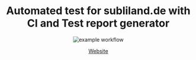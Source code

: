 <div align="center">
  
# Automated test for subliland.de with CI and Test report generator 
![example workflow](https://github.com/sidos32/subliland-automated-test-report/actions/workflows/test-automation.yml/badge.svg)
  
 [Website](https://subliland.de/)
</div>
